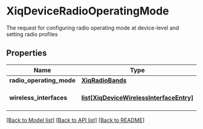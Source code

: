 # XiqDeviceRadioOperatingMode

The request for configuring radio operating mode at device-level and setting radio profiles
## Properties
Name | Type | Description | Notes
------------ | ------------- | ------------- | -------------
**radio_operating_mode** | [**XiqRadioBands**](XiqRadioBands.md) |  | [optional] 
**wireless_interfaces** | [**list[XiqDeviceWirelessInterfaceEntry]**](XiqDeviceWirelessInterfaceEntry.md) | A list of wireless interfaces. | [optional] 

[[Back to Model list]](../README.md#documentation-for-models) [[Back to API list]](../README.md#documentation-for-api-endpoints) [[Back to README]](../README.md)


